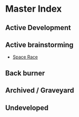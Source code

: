 # Master Index #

## Active Development ##

## Active brainstorming ##
- [Space Race](https://github.com/Phaesynthe/Project-Index/blob/master/Brainstorming/Space-Race/Space-Race.md)

## Back burner ##
## Archived / Graveyard ##
## Undeveloped ##
